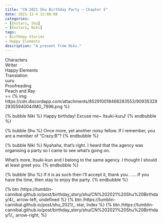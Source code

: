 ```yaml
---
title: "CN 2021 Shu Birthday Party – Chapter 5"
date: 2021-12-4 15:00:00
categories:
- [Enstars, Shu]
- [Enstars, Niki]
tags:
- Birthday Stories
- Happy Elements
description: "A present from Niki."
---
```


<div class="three-wrapper" style="--storyColor:#965e7d;--storyColor-rgb:150,94,125;--storyColor-h:326.8;--storyColor-s: 23%;--storyColor-l:47.8%;">
    <div class="info-area">
        <div class="info">
            <div class="info-item characters">
                <div class="label">
                    Characters
                </div>
                <div class="value">
								<a href="/categories/Enstars/Shu" character="Shu"></a>
                <a href="/categories/Enstars/Niki" character="Niki"></a>
                </div>
            </div>
            <div class="info-item one">
                <div class="label">
                    Writer
                </div>
                <div class="value">
                    Happy Elements
                </div>
            </div>
            <div class="info-item two">
                <div class="label">
                    Translation
                </div>
                <div class="value">
                    uuru
                </div>
            </div>
            <div class="info-item three">
                <div class="label">
                   Proofreading
                </div>
                <div class="value">
                    Peach and Ray
                </div>
            </div>
        </div>
    </div>
</div>

<!-- more -->
<link rel="stylesheet" href="">
==
{% img https://cdn.discordapp.com/attachments/852910018466283553/909353292935594004/IMG_7996.png %}

{% bubble Niki %}
Happy birthday! Excuse me~ Itsuki-kun♪
{% endbubble %}

{% bubble Shu %}
Once more, yet another noisy fellow. If I remember, you are a member of “Crazy:B”?
{% endbubble %}

{% bubble Niki %}
Nyahaha, that’s right. I heard that the agency was organising a party so I came to see what’s going on.

What’s more, Itsuki-kun and I belong to the same agency. I thought I should at least greet you.
{% endbubble %}

{% bubble Shu %}
If it is as such then I’ll accept it, thank you. ……If you have the time, then stay to enjoy the party.
{% endbubble %}

<div toc>
{% btn /https://tumblin-cannibal.github.io/post/birthday_story/shu/CN%202021%20Shu%20Birthday/4/,, arrow-left, undefined %}
{% btn /https://tumblin-cannibal.github.io/post/shu_2021/,, star, Index %}
{% btn /https://tumblin-cannibal.github.io/post/birthday_story/shu/CN%202021%20Shu%20Birthday/1/,, arrow-right,  %}
</div>
